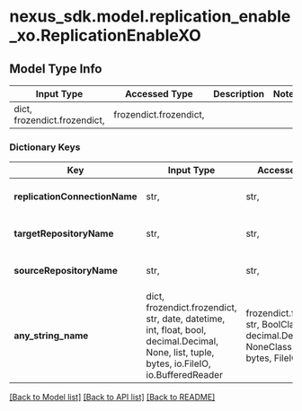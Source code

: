 # nexus_sdk.model.replication_enable_xo.ReplicationEnableXO

## Model Type Info

| Input Type                   | Accessed Type          | Description | Notes |
| ---------------------------- | ---------------------- | ----------- | ----- |
| dict, frozendict.frozendict, | frozendict.frozendict, |             |

### Dictionary Keys

| Key                           | Input Type                                                                                                                                  | Accessed Type                                                                           | Description                                                        | Notes      |
| ----------------------------- | ------------------------------------------------------------------------------------------------------------------------------------------- | --------------------------------------------------------------------------------------- | ------------------------------------------------------------------ | ---------- |
| **replicationConnectionName** | str,                                                                                                                                        | str,                                                                                    | Replication Connection Name                                        |
| **targetRepositoryName**      | str,                                                                                                                                        | str,                                                                                    | Target Repository Name                                             |
| **sourceRepositoryName**      | str,                                                                                                                                        | str,                                                                                    | Source Repository Name                                             |
| **any_string_name**           | dict, frozendict.frozendict, str, date, datetime, int, float, bool, decimal.Decimal, None, list, tuple, bytes, io.FileIO, io.BufferedReader | frozendict.frozendict, str, BoolClass, decimal.Decimal, NoneClass, tuple, bytes, FileIO | any string name can be used but the value must be the correct type | [optional] |

[[Back to Model list]](../../README.md#documentation-for-models) [[Back to API list]](../../README.md#documentation-for-api-endpoints) [[Back to README]](../../README.md)
